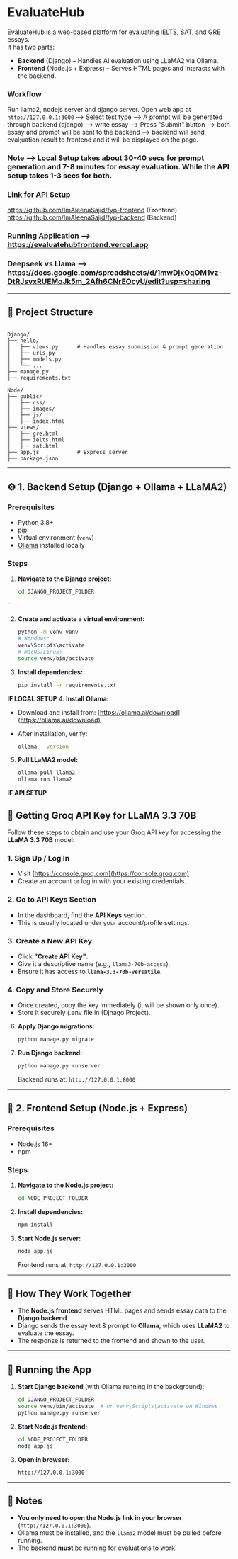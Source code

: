 # EvaluateHub 
EvaluateHub is a web-based platform for evaluating IELTS, SAT, and GRE essays.  
It has two parts:
- **Backend** (Django) – Handles AI evaluation using LLaMA2 via Ollama.
- **Frontend** (Node.js + Express) – Serves HTML pages and interacts with the backend.

### Workflow
Run llama2, nodejs server and django server. Open web app at `http://127.0.0.1:3000` --> Select test type --> A prompt will be generated through backend (django)
--> write essay --> Press "Submit" button --> both essay and prompt will be sent to the backend --> backend will send eval;uation result to frontend and it will be displayed on the page.
### Note --> Local Setup takes about 30-40 secs for prompt generation and 7-8 minutes for essay evaluation. While the API setup takes 1-3 secs for both.

### Link for API Setup
https://github.com/ImAleenaSajid/fyp-frontend  (Frontend)
https://github.com/ImAleenaSajid/fyp-backend   (Backend)

### Running Application --> https://evaluatehubfrontend.vercel.app

### Deepseek vs Llama --> https://docs.google.com/spreadsheets/d/1mwDjxOqOM1vz-DtRJsvxRUEMoJk5m_2Afh6CNrEOcyU/edit?usp=sharing
---

## 📂 Project Structure

```

Django/
├── hello/
│   ├── views.py      # Handles essay submission & prompt generation
│   ├── urls.py
│   ├── models.py
│   └── ...
├── manage.py
├── requirements.txt

Node/
├── public/
│   ├── css/
│   ├── images/
│   ├── js/
│   ├── index.html
├── views/
│   ├── gre.html
│   ├── ielts.html
│   ├── sat.html
├── app.js            # Express server
├── package.json

````

---

## ⚙️ 1. Backend Setup (Django + Ollama + LLaMA2)

### Prerequisites
- Python 3.8+
- pip
- Virtual environment (`venv`)
- [Ollama](https://ollama.ai/) installed locally

### Steps
1. **Navigate to the Django project:**
   ```bash
   cd DJANGO_PROJECT_FOLDER
``

2. **Create and activate a virtual environment:**

   ```bash
   python -m venv venv
   # Windows:
   venv\Scripts\activate
   # macOS/Linux:
   source venv/bin/activate
   ```

3. **Install dependencies:**

   ```bash
   pip install -r requirements.txt
   ```
**IF LOCAL SETUP**
4. **Install Ollama:**

   * Download and install from: [https://ollama.ai/download](https://ollama.ai/download)
   * After installation, verify:

     ```bash
     ollama --version
     ```

5. **Pull LLaMA2 model:**

   ```bash
   ollama pull llama2
   ollama run llama2
   ```
**IF API SETUP**
## 🔑 Getting Groq API Key for LLaMA 3.3 70B

Follow these steps to obtain and use your Groq API key for accessing the **LLaMA 3.3 70B** model:

### 1. Sign Up / Log In
- Visit [https://console.groq.com](https://console.groq.com)  
- Create an account or log in with your existing credentials.

### 2. Go to API Keys Section
- In the dashboard, find the **API Keys** section.
- This is usually located under your account/profile settings.

### 3. Create a New API Key
- Click **"Create API Key"**.
- Give it a descriptive name (e.g., `llama3-70b-access`).
- Ensure it has access to **`llama-3.3-70b-versatile`**.

### 4. Copy and Store Securely
- Once created, copy the key immediately (it will be shown only once).
- Store it securely (.env file in (Djnago Project).



6. **Apply Django migrations:**

   ```bash
   python manage.py migrate
   ```

7. **Run Django backend:**

   ```bash
   python manage.py runserver
   ```

   Backend runs at:
   `http://127.0.0.1:8000`

---

## 🎨 2. Frontend Setup (Node.js + Express)

### Prerequisites

* Node.js 16+
* npm

### Steps

1. **Navigate to the Node.js project:**

   ```bash
   cd NODE_PROJECT_FOLDER
   ```

2. **Install dependencies:**

   ```bash
   npm install
   ```

3. **Start Node.js server:**

   ```bash
   node app.js
   ```

   Frontend runs at:
   `http://127.0.0.1:3000`

---

## 🔗 How They Work Together

* The **Node.js frontend** serves HTML pages and sends essay data to the **Django backend**.
* Django sends the essay text & prompt to **Ollama**, which uses **LLaMA2** to evaluate the essay.
* The response is returned to the frontend and shown to the user.

---

## 🚀 Running the App

1. **Start Django backend** (with Ollama running in the background):

   ```bash
   cd DJANGO_PROJECT_FOLDER
   source venv/bin/activate  # or venv\Scripts\activate on Windows
   python manage.py runserver
   ```

2. **Start Node.js frontend:**

   ```bash
   cd NODE_PROJECT_FOLDER
   node app.js
   ```

3. **Open in browser:**

   ```
   http://127.0.0.1:3000
   ```

---

## 📌 Notes

* **You only need to open the Node.js link in your browser** (`http://127.0.0.1:3000`).
* Ollama must be installed, and the `llama2` model must be pulled before running.
* The backend **must** be running for evaluations to work.
